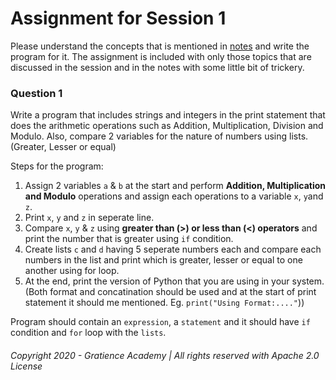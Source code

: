 # Assignment for Session 1
Please understand the concepts that is mentioned in [notes](notes.md) and write the program for it. The assignment is included with only those topics that are discussed in the session and in the notes with some little bit of trickery. 

### Question 1
Write a program that includes strings and integers in the print statement that does the arithmetic operations such as Addition, Multiplication, Division and Modulo. Also, compare 2 variables for the nature of numbers using lists. (Greater, Lesser or equal)

Steps for the program: 
1. Assign 2 variables ```a``` & ```b``` at the start and perform **Addition, Multiplication and Modulo** operations and assign each operations to a variable 
```x```, ```y```and ```z```. 
2. Print ```x```, ```y``` and ```z``` in seperate line. 
3. Compare ```x```, ```y``` & ```z``` using **greater than (>) or less than (<) operators** and print the number that is greater using ```if``` condition.
4. Create lists ```c``` and ```d``` having 5 seperate numbers each and compare each numbers in the list and print which is greater, lesser or equal to one another using for loop.
5. At the end, print the version of Python that you are using in your system. (Both format and concatination should be used and at the start of print statement it should me mentioned. Eg. ```print("Using Format:...."```))

Program should contain an ```expression```, a ```statement``` and it should have ```if``` condition and ```for``` loop with the ```lists```.

###### Copyright 2020 - Gratience Academy | All rights reserved with Apache 2.0 License